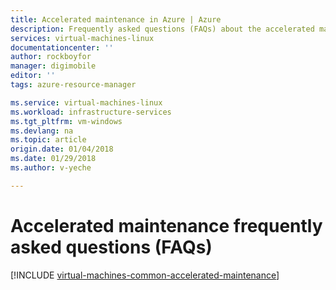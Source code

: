 ```yaml
---
title: Accelerated maintenance in Azure | Azure
description: Frequently asked questions (FAQs) about the accelerated maintenance in Azure.
services: virtual-machines-linux
documentationcenter: ''
author: rockboyfor
manager: digimobile
editor: ''
tags: azure-resource-manager

ms.service: virtual-machines-linux
ms.workload: infrastructure-services
ms.tgt_pltfrm: vm-windows
ms.devlang: na
ms.topic: article
origin.date: 01/04/2018
ms.date: 01/29/2018
ms.author: v-yeche

---
```


# Accelerated maintenance frequently asked questions (FAQs)

[!INCLUDE [virtual-machines-common-accelerated-maintenance](../../../includes/virtual-machines-common-accelerated-maintenance.md)]

<!--The parent file of includes file of virtual-machines-common-accelerated-maintenance.md-->
<!--ms.date:01/29/2018-->
<!--The parent file of includes file of virtual-machines-common-accelerated-maintenance.md-->
<!--ms.date:02/05/2018-->